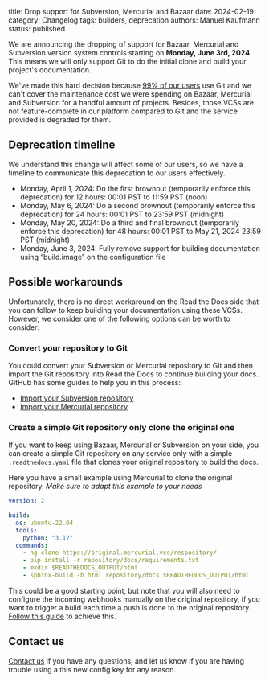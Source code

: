 title: Drop support for Subversion, Mercurial and Bazaar
date: 2024-02-19
category: Changelog
tags: builders, deprecation
authors: Manuel Kaufmann
status: published


We are announcing the dropping of support for Bazaar, Mercurial and Subversion version system controls starting on **Monday, June 3rd, 2024**.
This means we will only support Git to do the initial clone and build your project's documentation.

We've made this hard decision because [99% of our users](https://github.com/readthedocs/readthedocs.org/issues/8840) use Git
and we can't cover the maintenance cost we were spending on Bazaar, Mercurial and Subversion for a handful amount of projects.
Besides, those VCSs are not feature-complete in our platform compared to Git and the service provided is degraded for them.

## Deprecation timeline

We understand this change will affect some of our users, so we have a timeline to communicate this deprecation to our users effectively.

* Monday, April 1, 2024: Do the first brownout (temporarily enforce this deprecation) for 12 hours: 00:01 PST to 11:59 PST (noon)
* Monday, May 6, 2024: Do a second brownout (temporarily enforce this deprecation) for 24 hours: 00:01 PST to 23:59 PST (midnight)
* Monday, May 20, 2024: Do a third and final brownout (temporarily enforce this deprecation) for 48 hours: 00:01 PST to May 21, 2024 23:59 PST (midnight)
* Monday, June 3, 2024: Fully remove support for building documentation using “build.image” on the configuration file


## Possible workarounds

Unfortunately, there is no direct workaround on the Read the Docs side that you can follow to keep building your documentation using these VCSs.
However, we consider one of the following options can be worth to consider:


### Convert your repository to Git

You could convert your Subversion or Mercurial repository to Git and then import the Git repository into Read the Docs to continue building your docs.
GitHub has some guides to help you in this process:

  * [Import your Subversion repository](https://docs.github.com/en/migrations/importing-source-code/using-the-command-line-to-import-source-code/importing-a-subversion-repository)
  * [Import your Mercurial repository](https://docs.github.com/en/migrations/importing-source-code/using-the-command-line-to-import-source-code/importing-a-mercurial-repository)


### Create a simple Git repository only clone the original one

If you want to keep using Bazaar, Mercurial or Subversion on your side,
you can create a simple Git repository on any service only with a simple `.readthedocs.yaml` file
that clones your original repository to build the docs.

Here you have a small example using Mercurial to clone the original repository.
*Make sure to adapt this example to your needs*

```yaml
version: 2

build:
  os: ubuntu-22.04
  tools:
    python: "3.12"
  commands:
    - hg clone https://original.mercurial.vcs/respository/
    - pip install -r repository/docs/requirements.txt
    - mkdir $READTHEDOCS_OUTPUT/html
    - sphinx-build -b html repository/docs $READTHEDOCS_OUTPUT/html
```

This could be a good starting point, but note that you will also need to configure the incoming webhooks manually on the original repository,
if you want to trigger a build each time a push is done to the original repository.
[Follow this guide](https://docs.readthedocs.io/en/stable/guides/setup/git-repo-manual.html) to achieve this.


## Contact us

[Contact us](https://readthedocs.org/support/) if you have any questions,
and let us know if you are having trouble using a this new config key for any reason.
